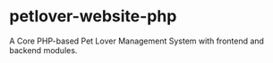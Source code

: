 # petlover-website-php
A Core PHP-based Pet Lover Management System with frontend and backend modules.
